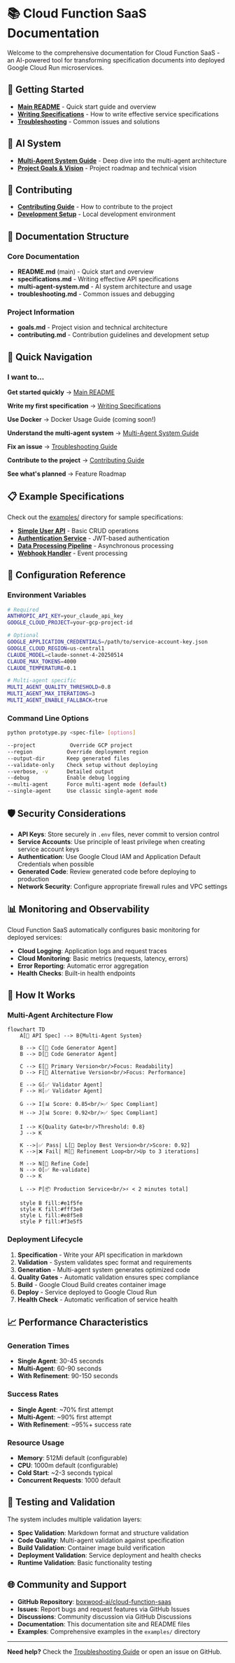 # 📚 Cloud Function SaaS Documentation

Welcome to the comprehensive documentation for Cloud Function SaaS - an AI-powered tool for transforming specification documents into deployed Google Cloud Run microservices.

## 🚀 Getting Started

- **[Main README](../README.md)** - Quick start guide and overview
- **[Writing Specifications](specifications.md)** - How to write effective service specifications
- **[Troubleshooting](troubleshooting.md)** - Common issues and solutions

## 🤖 AI System

- **[Multi-Agent System Guide](multi-agent-system.md)** - Deep dive into the multi-agent architecture
- **[Project Goals & Vision](goals.md)** - Project roadmap and technical vision

## 🤝 Contributing

- **[Contributing Guide](contributing.md)** - How to contribute to the project
- **[Development Setup](contributing.md#development-setup)** - Local development environment

## 📖 Documentation Structure

### Core Documentation

- **README.md** (main) - Quick start and overview
- **specifications.md** - Writing effective API specifications
- **multi-agent-system.md** - AI system architecture and usage
- **troubleshooting.md** - Common issues and debugging

### Project Information

- **goals.md** - Project vision and technical architecture
- **contributing.md** - Contribution guidelines and development setup

## 🎯 Quick Navigation

### I want to...

**Get started quickly**
→ [Main README](../README.md#quick-start)

**Write my first specification**
→ [Writing Specifications](specifications.md#basic-spec-structure)

**Use Docker**
→ Docker Usage Guide (coming soon!)

**Understand the multi-agent system**
→ [Multi-Agent System Guide](multi-agent-system.md#overview)

**Fix an issue**
→ [Troubleshooting Guide](troubleshooting.md)

**Contribute to the project**
→ [Contributing Guide](contributing.md)

**See what's planned**
→ Feature Roadmap

## 📋 Example Specifications

Check out the [examples/](../examples/) directory for sample specifications:

- **[Simple User API](../examples/user-api-nodejs.spec.md)** - Basic CRUD operations
- **[Authentication Service](../examples/auth-service-go.spec.md)** - JWT-based authentication
- **[Data Processing Pipeline](../examples/data-processor-python.spec.md)** - Asynchronous processing
- **[Webhook Handler](../examples/webhook-handler-nodejs.spec.md)** - Event processing

## 🔧 Configuration Reference

### Environment Variables

```bash
# Required
ANTHROPIC_API_KEY=your_claude_api_key
GOOGLE_CLOUD_PROJECT=your-gcp-project-id

# Optional
GOOGLE_APPLICATION_CREDENTIALS=/path/to/service-account-key.json
GOOGLE_CLOUD_REGION=us-central1
CLAUDE_MODEL=claude-sonnet-4-20250514
CLAUDE_MAX_TOKENS=4000
CLAUDE_TEMPERATURE=0.1

# Multi-agent specific
MULTI_AGENT_QUALITY_THRESHOLD=0.8
MULTI_AGENT_MAX_ITERATIONS=3
MULTI_AGENT_ENABLE_FALLBACK=true
```

### Command Line Options

```bash
python prototype.py <spec-file> [options]

--project           Override GCP project
--region           Override deployment region
--output-dir       Keep generated files
--validate-only    Check setup without deploying
--verbose, -v      Detailed output
--debug            Enable debug logging
--multi-agent      Force multi-agent mode (default)
--single-agent     Use classic single-agent mode
```

## 🛡️ Security Considerations

- **API Keys**: Store securely in `.env` files, never commit to version control
- **Service Accounts**: Use principle of least privilege when creating service account keys
- **Authentication**: Use Google Cloud IAM and Application Default Credentials when possible
- **Generated Code**: Review generated code before deploying to production
- **Network Security**: Configure appropriate firewall rules and VPC settings

## 📊 Monitoring and Observability

Cloud Function SaaS automatically configures basic monitoring for deployed services:

- **Cloud Logging**: Application logs and request traces
- **Cloud Monitoring**: Basic metrics (requests, latency, errors)
- **Error Reporting**: Automatic error aggregation
- **Health Checks**: Built-in health endpoints

## 🔄 How It Works

### Multi-Agent Architecture Flow

```mermaid
flowchart TD
    A[📄 API Spec] --> B{Multi-Agent System}
    
    B --> C[🔧 Code Generator Agent]
    B --> D[🔧 Code Generator Agent]
    
    C --> E[📝 Primary Version<br/>Focus: Readability]
    D --> F[📝 Alternative Version<br/>Focus: Performance]
    
    E --> G[✅ Validator Agent]
    F --> H[✅ Validator Agent]
    
    G --> I[📊 Score: 0.85<br/>✅ Spec Compliant]
    H --> J[📊 Score: 0.92<br/>✅ Spec Compliant]
    
    I --> K{Quality Gate<br/>Threshold: 0.8}
    J --> K
    
    K -->|✅ Pass| L[🚀 Deploy Best Version<br/>Score: 0.92]
    K -->|❌ Fail| M[🔄 Refinement Loop<br/>Up to 3 iterations]
    
    M --> N[🔧 Refine Code]
    N --> O[✅ Re-validate]
    O --> K
    
    L --> P[📦 Production Service<br/>⚡ < 2 minutes total]
    
    style B fill:#e1f5fe
    style K fill:#fff3e0
    style L fill:#e8f5e8
    style P fill:#f3e5f5
```

### Deployment Lifecycle

1. **Specification** - Write your API specification in markdown
2. **Validation** - System validates spec format and requirements
3. **Generation** - Multi-agent system generates optimized code
4. **Quality Gates** - Automatic validation ensures spec compliance
5. **Build** - Google Cloud Build creates container image
6. **Deploy** - Service deployed to Google Cloud Run
7. **Health Check** - Automatic verification of service health

## 📈 Performance Characteristics

### Generation Times

- **Single Agent**: 30-45 seconds
- **Multi-Agent**: 60-90 seconds
- **With Refinement**: 90-150 seconds

### Success Rates

- **Single Agent**: ~70% first attempt
- **Multi-Agent**: ~90% first attempt
- **With Refinement**: ~95%+ success rate

### Resource Usage

- **Memory**: 512Mi default (configurable)
- **CPU**: 1000m default (configurable)
- **Cold Start**: ~2-3 seconds typical
- **Concurrent Requests**: 1000 default

## 🧪 Testing and Validation

The system includes multiple validation layers:

- **Spec Validation**: Markdown format and structure validation
- **Code Quality**: Multi-agent validation against specification
- **Build Validation**: Container image build verification
- **Deployment Validation**: Service deployment and health checks
- **Runtime Validation**: Basic functionality testing

## 🌐 Community and Support

- **GitHub Repository**: [boxwood-ai/cloud-function-saas](https://github.com/boxwood-ai/cloud-function-saas)
- **Issues**: Report bugs and request features via GitHub Issues
- **Discussions**: Community discussion via GitHub Discussions
- **Documentation**: This documentation site and README files
- **Examples**: Comprehensive examples in the `examples/` directory

---

**Need help?** Check the [Troubleshooting Guide](troubleshooting.md) or open an issue on GitHub.
